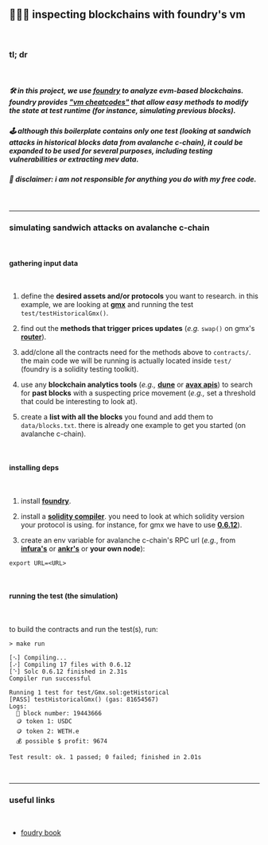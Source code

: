 ## 🧱👵🏽 inspecting blockchains with foundry's vm

<br>

### tl; dr

<br>

##### 🛠 in this project, we use [foundry](https://github.com/foundry-rs/foundry) to analyze evm-based blockchains. foundry provides **["vm cheatcodes"](https://www.paradigm.xyz/2021/12/introducing-the-foundry-ethereum-development-toolbox#you-should-be-able-to-override-vm-state-in-your-tests)** that allow easy methods to modify the state at test runtime (for instance, simulating previous blocks).


##### 🕹 although this boilerplate contains only one test (looking at sandwich attacks in historical blocks data from avalanche c-chain), it could be expanded to be used for several purposes, including testing vulnerabilities or extracting mev data.

##### 🚨 disclaimer: i am not responsible for anything you do with my free code.


<br>

----
### simulating sandwich attacks on avalanche c-chain

<br>

#### gathering input data

<br>

1. define the **desired assets and/or protocols** you want to research. in this example, we are looking at **[gmx](https://github.com/gmx-io/gmx-contracts)** and running the test `test/testHistoricalGmx()`.

2. find out the **methods that trigger prices updates** (*e.g.* `swap()` on gmx's **[router](https://github.com/gmx-io/gmx-contracts/blob/master/contracts/core/Router.sol#L88)**).

2. add/clone all the contracts need for the methods above to `contracts/`. the main code we will be running is actually located inside `test/` (foundry is a solidity testing toolkit).

3. use any **blockchain analytics tools** (*e.g.,* **[dune](https://dune.com/home)** or **[avax apis](https://docs.avax.network/apis/avalanchego/public-api-server)**) to search for **past blocks** with a suspecting price movement (*e.g.,* set a threshold that could be interesting to look at). 

4. create a **list with all the blocks** you found and add them to `data/blocks.txt`. there is already one example to get you started (on avalanche c-chain).

<br>


#### installing deps

<br>

1. install **[foundry](https://book.getfoundry.sh/getting-started/installation)**.

2. install a **[solidity compiler](https://docs.soliditylang.org/en/latest/installing-solidity.html#installing-the-solidity-compiler)**. you need to look at which solidity version your protocol is using. for instance, for gmx we have to use **[0.6.12](https://github.com/gmx-io/gmx-contracts/blob/master/contracts/core/VaultPriceFeed.sol#L11)**).

3. create an env variable for avalanche c-chain's RPC url (*e.g.*, from **[infura's](https://avalanche-mainnet.infura.io/v3/)** or **[ankr's](https://www.ankr.com/rpc/avalanche/)** or **your own node**):

```
export URL=<URL>
```

<br>

#### running the test (the simulation)

<br>

to build the contracts and run the test(s), run:

```
> make run

[⠢] Compiling...
[⠔] Compiling 17 files with 0.6.12
[⠑] Solc 0.6.12 finished in 2.31s
Compiler run successful

Running 1 test for test/Gmx.sol:getHistorical
[PASS] testHistoricalGmx() (gas: 81654567)
Logs:
  🧱 block number: 19443666
  🪙 token 1: USDC
  🪙 token 2: WETH.e
  💰 possible $ profit: 9674

Test result: ok. 1 passed; 0 failed; finished in 2.01s
```

<br>


----

### useful links

<br>

* [foudry book](https://book.getfoundry.sh/)


